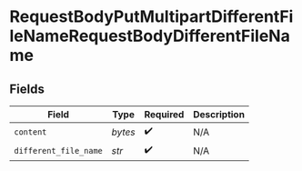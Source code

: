 # RequestBodyPutMultipartDifferentFileNameRequestBodyDifferentFileName


## Fields

| Field                 | Type                  | Required              | Description           |
| --------------------- | --------------------- | --------------------- | --------------------- |
| `content`             | *bytes*               | :heavy_check_mark:    | N/A                   |
| `different_file_name` | *str*                 | :heavy_check_mark:    | N/A                   |